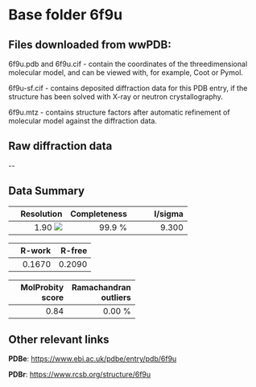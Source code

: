 # Base folder 6f9u

## Files downloaded from wwPDB:

6f9u.pdb and 6f9u.cif - contain the coordinates of the threedimensional molecular model, and can be viewed with, for example, Coot or Pymol.

6f9u-sf.cif - contains deposited diffraction data for this PDB entry, if the structure has been solved with X-ray or neutron crystallography.

6f9u.mtz - contains structure factors after automatic refinement of molecular model against the diffraction data.

## Raw diffraction data

--<br> 

## Data Summary
|   | Resolution | Completeness| I/sigma |
|---|-------------:|----------------:|--------------:|
|   |1.90 ![](https://github.com/thorn-lab/coronavirus_structural_task_force/blob/master/outreach/ang.svg)|99.9  %|<img width=50/>9.300|

|   | **R-work**| **R-free**   
|---|-------------:|----------------:|           
||0.1670|0.2090|

|   |**MolProbity<br>score**| **Ramachandran<br>outliers** 
|---|-------------:|----------------:|
||0.84|0.00 %|

## Other relevant links 
**PDBe**:  https://www.ebi.ac.uk/pdbe/entry/pdb/6f9u
 
**PDBr**: https://www.rcsb.org/structure/6f9u 

